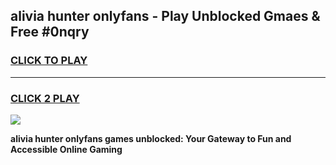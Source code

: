 
## alivia hunter onlyfans - Play Unblocked Gmaes & Free #0nqry
<h3>
<a href="https://premium.freeplayer.one?title=alivia_hunter_onlyfans&ref=03M">CLICK TO PLAY</a></h3>
<hr>

<h3>
<a href="https://premium.freeplayer.one?title=alivia_hunter_onlyfans&ref=03M">CLICK 2 PLAY</a>
  
</h3>

<a href="https://premium.freeplayer.one?title=alivia_hunter_onlyfans&ref=03M"><img src="https://clearcache.store/games.png"></a>


**alivia hunter onlyfans games unblocked: Your Gateway to Fun and Accessible Online Gaming**
